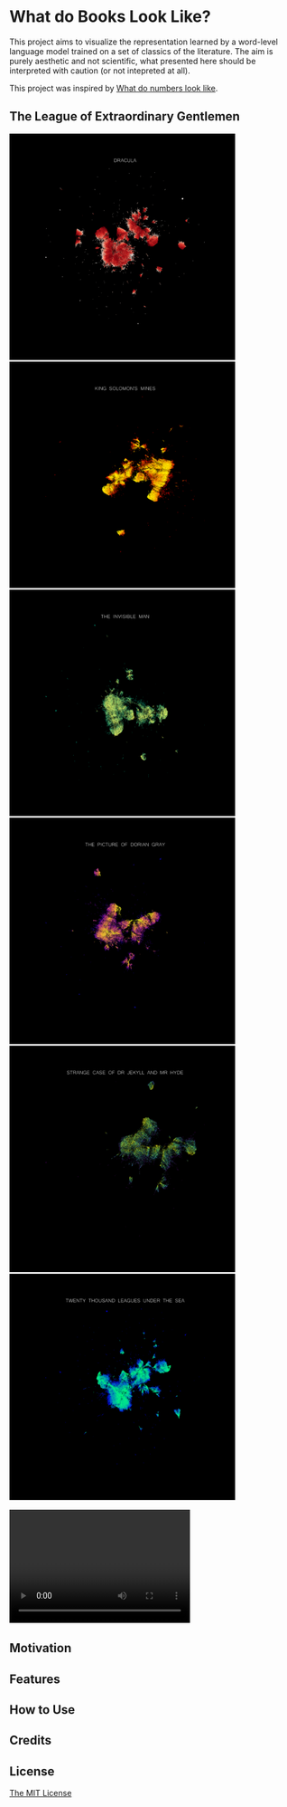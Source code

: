 # What do Books Look Like?
This project aims to visualize the representation learned by a word-level language model trained on a set of classics of the literature. The aim is purely aesthetic and not scientific, what presented here should be interpreted with caution (or not intepreted at all).

This project was inspired by [What do numbers look like](https://johnhw.github.io/umap_primes/index.md.html).

## The League of Extraordinary Gentlemen


<p float="center">
  <img src="page/images/dracula.png" width="400" />
  <img src="page/images/king_solomon_mines.png" width="400" /> 
  <img src="page/images/the_invisible_man.png" width="400" />
   <img src="page/images/the_picture_of_dorian_gray.png" width="400" />
  <img src="page/images/the_strange_case.png" width="400" /> 
  <img src="page/images/twenty_thousand_leagues_under_the_sea.png" width="400" />
</p>

<video 
  src="page/videos/league.mp4" 
  width="320" 
  height="200" 
  controls preload>
 </video>



## Motivation

## Features

## How to Use

## Credits

## License 
[The MIT License](https://github.com/vb690/what_do_books_look_like/blob/master/LICENSE)


